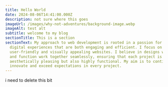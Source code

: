```yaml
---
title: Hello World
date: 2024-08-06T14:41:00.000Z
description: not sure where this goes
imageUrl: /images/why-not-adventures/background-image.webp
imageAlt: test alt
subtitle: welcome to my blog
sectionTitle: This is a section
sectionText: My approach to web development is rooted in a passion for crafting
  digital experiences that are both engaging and efficient. I focus on creating
  user-friendly and visually appealing websites. I believe in designs where form
  and function work together seamlessly, ensuring that each project is not only
  aesthetically pleasing but also highly functional. My aim is to continuously
  innovate and exceed expectations in every project.
---
```

i need to delete this bit
